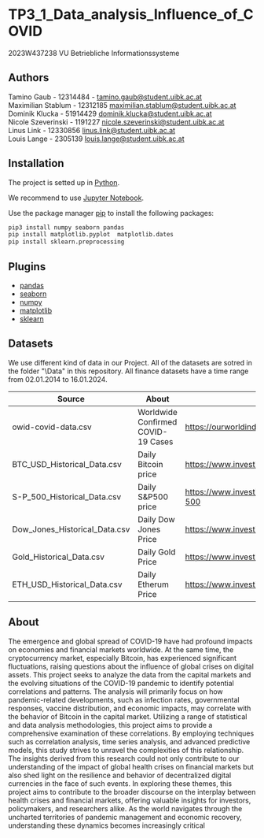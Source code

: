 # TP3_1_Data_analysis_Influence_of_COVID

2023W437238 VU Betriebliche Informationssysteme

## Authors

Tamino Gaub - 12314484 - <tamino.gaub@student.uibk.ac.at><br />
Maximilian Stablum - 12312185 <maximilian.stablum@student.uibk.ac.at><br />
Dominik Klucka - 51914429 <dominik.klucka@student.uibk.ac.at><br />
Nicole Szeverinski - 1191227 <nicole.szeverinski@student.uibk.ac.at><br />
Linus Link - 12330856 <linus.link@student.uibk.ac.at><br />
Louis Lange - 2305139 <louis.lange@student.uibk.ac.at><br />

## Installation

The project is setted up in [Python](https://www.python.org/).

We recommend to use [Jupyter Notebook](https://jupyter.org/).

Use the package manager [pip](https://pip.pypa.io/en/stable/) to install the following packages:

```bash
pip3 install numpy seaborn pandas
pip install matplotlib.pyplot  matplotlib.dates
pip install sklearn.preprocessing
```

## Plugins

- [pandas](https://pandas.pydata.org/)
- [seaborn](https://seaborn.pydata.org/)
- [numpy](https://numpy.org/)
- [matplotlib](https://matplotlib.org/)
- [sklearn](https://scikit-learn.org/stable/)

## Datasets

We use different kind of data in our Project. All of the datasets are sotred in the folder "\Data" in this repository. All finance datasets have a time range from 02.01.2014 to 16.01.2024.

| Source                        | About                              | URL                                           |
| ----------------------------- | ---------------------------------- | --------------------------------------------- |
| owid-covid-data.csv           | Worldwide Confirmed COVID-19 Cases | <https://ourworldindata.org/covid-cases>      |
| BTC_USD_Historical_Data.csv   | Daily Bitcoin price                | <https://www.investing.com/crypto/bitcoin>    |
| S-P_500_Historical_Data.csv   | Daily S&P500 price                 | <https://www.investing.com/indices/us-spx-500>|
| Dow_Jones_Historical_Data.csv | Daily Dow Jones Price              | <https://www.investing.com/indices/us-30>     |
| Gold_Historical_Data.csv      | Daily Gold Price                   | <https://www.investing.com/commodities/gold>  |
| ETH_USD_Historical_Data.csv   | Daily Etherum Price                | <https://www.investing.com/crypto/ethereum>   |

## About

The emergence and global spread of COVID-19 have had profound impacts on economies and financial markets worldwide. At the same time, the cryptocurrency market, especially Bitcoin, has experienced significant fluctuations, raising questions about the influence of global crises on digital assets. This project seeks to analyze the data from the capital markets and the evolving situations of the COVID-19 pandemic to identify potential correlations and patterns. The analysis will primarily focus on how pandemic-related developments, such as infection rates, governmental responses, vaccine distribution, and economic impacts, may correlate with the behavior of Bitcoin in the capital market.
Utilizing a range of statistical and data analysis methodologies, this project aims to provide a comprehensive examination of these correlations. By employing techniques such as correlation analysis, time series analysis, and advanced predictive models, this study strives to unravel the complexities of this relationship. The insights derived from this research could not only contribute to our understanding of the impact of global health crises on financial markets but also shed light on the resilience and behavior of decentralized digital currencies in the face of such events.
In exploring these themes, this project aims to contribute to the broader discourse on the interplay between health crises and financial markets, offering valuable insights for investors, policymakers, and researchers alike. As the world navigates through the uncharted territories of pandemic management and economic recovery, understanding these dynamics becomes increasingly critical
